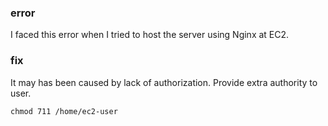 ### error
I faced this error when I tried to host the server using Nginx at EC2.

### fix
It may has been caused by lack of authorization. Provide extra authority to user.

`chmod 711 /home/ec2-user`
